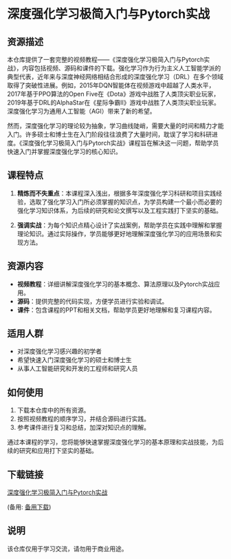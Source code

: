 # 深度强化学习极简入门与Pytorch实战

## 资源描述

本仓库提供了一套完整的视频教程——《深度强化学习极简入门与Pytorch实战》，内容包括视频、源码和课件的下载。强化学习作为行为主义人工智能学派的典型代表，近年来与深度神经网络相结合形成的深度强化学习（DRL）在多个领域取得了突破性进展。例如，2015年DQN智能体在视频游戏中超越了人类水平，2017年基于PPO算法的Open Five在《Dota》游戏中战胜了人类顶尖职业玩家，2019年基于DRL的AlphaStar在《星际争霸II》游戏中战胜了人类顶尖职业玩家。深度强化学习为通用人工智能（AGI）带来了新的希望。

然而，深度强化学习的理论较为抽象，学习曲线陡峭，需要大量的时间和精力才能入门。许多硕士和博士生在入门阶段往往浪费了大量时间，耽误了学习和科研进度。《深度强化学习极简入门与Pytorch实战》课程旨在解决这一问题，帮助学员快速入门并掌握深度强化学习的核心知识。

## 课程特点

1. **精炼而不失重点**：本课程深入浅出，根据多年深度强化学习科研和项目实践经验，选取了强化学习入门所必须掌握的知识点，为学员构建一个最小而必要的强化学习知识体系，为后续的研究和论文撰写以及工程实践打下坚实的基础。

2. **强调实战**：为每个知识点精心设计了实战案例，帮助学员在实践中理解和掌握理论知识。通过实际操作，学员能够更好地理解深度强化学习的应用场景和实现方法。

## 资源内容

- **视频教程**：详细讲解深度强化学习的基本概念、算法原理以及Pytorch实战应用。
- **源码**：提供完整的代码实现，方便学员进行实验和调试。
- **课件**：包含课程的PPT和相关文档，帮助学员更好地理解和复习课程内容。

## 适用人群

- 对深度强化学习感兴趣的初学者
- 希望快速入门深度强化学习的硕士和博士生
- 从事人工智能研究和开发的工程师和研究人员

## 如何使用

1. 下载本仓库中的所有资源。
2. 按照视频教程的顺序学习，并结合源码进行实践。
3. 参考课件进行复习和总结，加深对知识点的理解。

通过本课程的学习，您将能够快速掌握深度强化学习的基本原理和实战技能，为后续的研究和应用打下坚实的基础。

## 下载链接
[深度强化学习极简入门与Pytorch实战](https://pan.quark.cn/s/8d891e68a1ea) 

(备用: [备用下载](https://pan.baidu.com/s/1HTJJ4Qv7WlE_Xbga_gKaDA?pwd=1234))

## 说明

该仓库仅用于学习交流，请勿用于商业用途。
